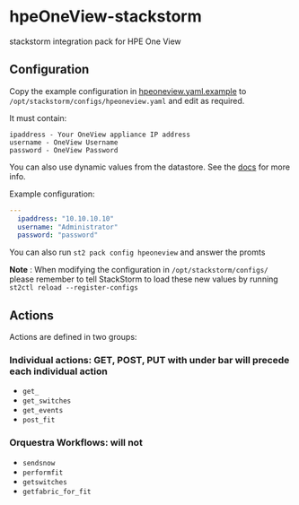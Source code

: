 # hpeOneView-stackstorm
stackstorm integration pack for HPE One View

## Configuration
Copy the example configuration in [hpeoneview.yaml.example](./hpeoneview.yaml.example) to
`/opt/stackstorm/configs/hpeoneview.yaml` and edit as required.

It must contain:

```
ipaddress - Your OneView appliance IP address
username - OneView Username
password - OneView Password
```

You can also use dynamic values from the datastore. See the
[docs](https://docs.stackstorm.com/reference/pack_configs.html) for more info.

Example configuration:

```yaml
---
  ipaddress: "10.10.10.10"
  username: "Administrator"
  password: "password"
```
You can also run `st2 pack config hpeoneview` and answer the promts

**Note** : When modifying the configuration in `/opt/stackstorm/configs/` please
           remember to tell StackStorm to load these new values by running
           `st2ctl reload --register-configs`


## Actions

Actions are defined in two groups:

### Individual actions: GET, POST, PUT with under bar will precede each individual action
* ``get_``
* ``get_switches``
* ``get_events``
* ``post_fit``

### Orquestra Workflows: will not
* ``sendsnow``
* ``performfit``
* ``getswitches``
* ``getfabric_for_fit``
